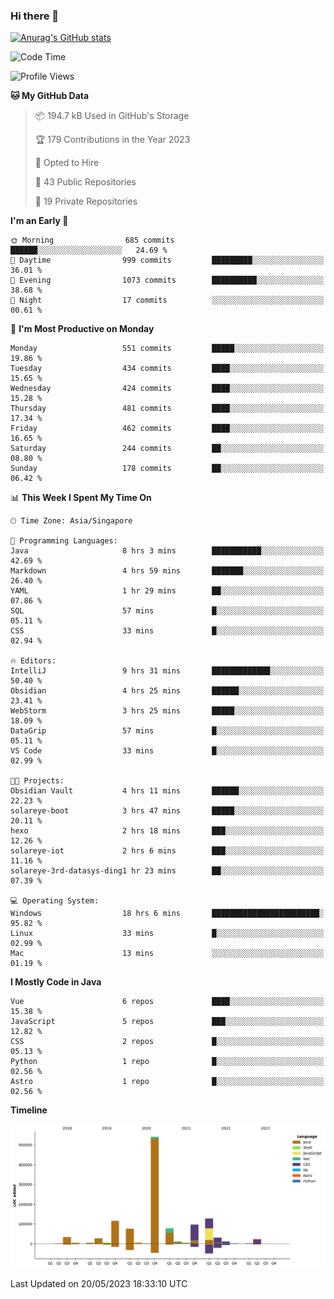 ### Hi there 👋

[![Anurag's GitHub stats](https://github-readme-stats.vercel.app/api?username=xiumu2017&show_icons=true&theme=radical)](https://github.com/anuraghazra/github-readme-stats)

<!--
**xiumu2017/xiumu2017** is a ✨ _special_ ✨ repository because its `README.md` (this file) appears on your GitHub profile.

Here are some ideas to get you started:

- 🔭 I’m currently working on ...
- 🌱 I’m currently learning ...
- 👯 I’m looking to collaborate on ...
- 🤔 I’m looking for help with ...
- 💬 Ask me about ...
- 📫 How to reach me: ...
- 😄 Pronouns: ...
- ⚡ Fun fact: ...
-->

<!--START_SECTION:waka-->
![Code Time](http://img.shields.io/badge/Code%20Time-1%2C399%20hrs%2048%20mins-blue)

![Profile Views](http://img.shields.io/badge/Profile%20Views-4-blue)

**🐱 My GitHub Data** 

> 📦 194.7 kB Used in GitHub's Storage 
 > 
> 🏆 179 Contributions in the Year 2023
 > 
> 💼 Opted to Hire
 > 
> 📜 43 Public Repositories 
 > 
> 🔑 19 Private Repositories 
 > 
**I'm an Early 🐤** 

```text
🌞 Morning                685 commits         ██████░░░░░░░░░░░░░░░░░░░   24.69 % 
🌆 Daytime                999 commits         █████████░░░░░░░░░░░░░░░░   36.01 % 
🌃 Evening                1073 commits        ██████████░░░░░░░░░░░░░░░   38.68 % 
🌙 Night                  17 commits          ░░░░░░░░░░░░░░░░░░░░░░░░░   00.61 % 
```
📅 **I'm Most Productive on Monday** 

```text
Monday                   551 commits         █████░░░░░░░░░░░░░░░░░░░░   19.86 % 
Tuesday                  434 commits         ████░░░░░░░░░░░░░░░░░░░░░   15.65 % 
Wednesday                424 commits         ████░░░░░░░░░░░░░░░░░░░░░   15.28 % 
Thursday                 481 commits         ████░░░░░░░░░░░░░░░░░░░░░   17.34 % 
Friday                   462 commits         ████░░░░░░░░░░░░░░░░░░░░░   16.65 % 
Saturday                 244 commits         ██░░░░░░░░░░░░░░░░░░░░░░░   08.80 % 
Sunday                   178 commits         ██░░░░░░░░░░░░░░░░░░░░░░░   06.42 % 
```


📊 **This Week I Spent My Time On** 

```text
🕑︎ Time Zone: Asia/Singapore

💬 Programming Languages: 
Java                     8 hrs 3 mins        ███████████░░░░░░░░░░░░░░   42.69 % 
Markdown                 4 hrs 59 mins       ███████░░░░░░░░░░░░░░░░░░   26.40 % 
YAML                     1 hr 29 mins        ██░░░░░░░░░░░░░░░░░░░░░░░   07.86 % 
SQL                      57 mins             █░░░░░░░░░░░░░░░░░░░░░░░░   05.11 % 
CSS                      33 mins             █░░░░░░░░░░░░░░░░░░░░░░░░   02.94 % 

🔥 Editors: 
IntelliJ                 9 hrs 31 mins       █████████████░░░░░░░░░░░░   50.40 % 
Obsidian                 4 hrs 25 mins       ██████░░░░░░░░░░░░░░░░░░░   23.41 % 
WebStorm                 3 hrs 25 mins       █████░░░░░░░░░░░░░░░░░░░░   18.09 % 
DataGrip                 57 mins             █░░░░░░░░░░░░░░░░░░░░░░░░   05.11 % 
VS Code                  33 mins             █░░░░░░░░░░░░░░░░░░░░░░░░   02.99 % 

🐱‍💻 Projects: 
Obsidian Vault           4 hrs 11 mins       ██████░░░░░░░░░░░░░░░░░░░   22.23 % 
solareye-boot            3 hrs 47 mins       █████░░░░░░░░░░░░░░░░░░░░   20.11 % 
hexo                     2 hrs 18 mins       ███░░░░░░░░░░░░░░░░░░░░░░   12.26 % 
solareye-iot             2 hrs 6 mins        ███░░░░░░░░░░░░░░░░░░░░░░   11.16 % 
solareye-3rd-datasys-ding1 hr 23 mins        ██░░░░░░░░░░░░░░░░░░░░░░░   07.39 % 

💻 Operating System: 
Windows                  18 hrs 6 mins       ████████████████████████░   95.82 % 
Linux                    33 mins             █░░░░░░░░░░░░░░░░░░░░░░░░   02.99 % 
Mac                      13 mins             ░░░░░░░░░░░░░░░░░░░░░░░░░   01.19 % 
```

**I Mostly Code in Java** 

```text
Vue                      6 repos             ████░░░░░░░░░░░░░░░░░░░░░   15.38 % 
JavaScript               5 repos             ███░░░░░░░░░░░░░░░░░░░░░░   12.82 % 
CSS                      2 repos             █░░░░░░░░░░░░░░░░░░░░░░░░   05.13 % 
Python                   1 repo              █░░░░░░░░░░░░░░░░░░░░░░░░   02.56 % 
Astro                    1 repo              █░░░░░░░░░░░░░░░░░░░░░░░░   02.56 % 
```



**Timeline**

![Lines of Code chart](https://raw.githubusercontent.com/xiumu2017/xiumu2017/main/assets/bar_graph.png)


 Last Updated on 20/05/2023 18:33:10 UTC
<!--END_SECTION:waka-->
